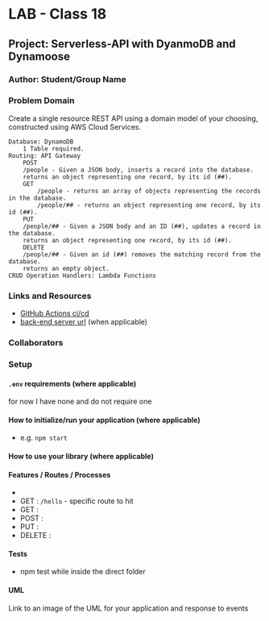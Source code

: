 # LAB - Class 18

## Project: Serverless-API with DyanmoDB and Dynamoose

### Author: Student/Group Name

### Problem Domain  

Create a single resource REST API using a domain model of your choosing, constructed using AWS Cloud Services.

    Database: DynamoDB
        1 Table required.
    Routing: API Gateway
        POST
        /people - Given a JSON body, inserts a record into the database.
        returns an object representing one record, by its id (##).
        GET
            /people - returns an array of objects representing the records in the database.
            /people/## - returns an object representing one record, by its id (##).
        PUT
        /people/## - Given a JSON body and an ID (##), updates a record in the database.
        returns an object representing one record, by its id (##).
        DELETE
        /people/## - Given an id (##) removes the matching record from the database.
        returns an empty object.
    CRUD Operation Handlers: Lambda Functions


### Links and Resources

- [GitHub Actions ci/cd](https://github.com/ReeceRenninger/serverless-api/actions/new) 
- [back-end server url](http://xyz.com) (when applicable)

### Collaborators

### Setup

#### `.env` requirements (where applicable)

for now I have none and do not require one


#### How to initialize/run your application (where applicable)

- e.g. `npm start`

#### How to use your library (where applicable)

#### Features / Routes / Processes

- 
- GET : `/hello` - specific route to hit
- GET :
- POST :
- PUT :
- DELETE :


#### Tests

- npm test while inside the direct folder

#### UML

Link to an image of the UML for your application and response to events
